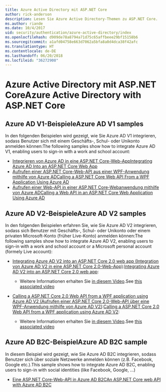 ```yaml
---
title: Azure Active Directory mit ASP.NET Core
author: rick-anderson
description: Lesen Sie Azure Active Directory-Themen zu ASP.NET Core.
ms.author: riande
ms.date: 10/4/2017
uid: security/authentication/azure-active-directory/index
ms.openlocfilehash: d909de78a8794a71d75c65affbeee29bf15158b6
ms.sourcegitcommit: a1afd04758e663d7062a5bfa8a0d4dca38f42afc
ms.translationtype: HT
ms.contentlocale: de-DE
ms.lasthandoff: 06/20/2018
ms.locfileid: "36272908"
---
```

# <a name="azure-active-directory-with-aspnet-core"></a><span data-ttu-id="0cc8d-103">Azure Active Directory mit ASP.NET Core</span><span class="sxs-lookup"><span data-stu-id="0cc8d-103">Azure Active Directory with ASP.NET Core</span></span>

## <a name="azure-ad-v1-samples"></a><span data-ttu-id="0cc8d-104">Azure AD V1-Beispiele</span><span class="sxs-lookup"><span data-stu-id="0cc8d-104">Azure AD V1 samples</span></span>
<span data-ttu-id="0cc8d-105">In den folgenden Beispielen wird gezeigt, wie Sie Azure AD V1 integrieren, sodass Benutzer sich mit einem Geschäfts-, Schul- oder Unikonto anmelden können:</span><span class="sxs-lookup"><span data-stu-id="0cc8d-105">The following samples show how to integrate Azure AD V1, enabling users to sign-in with a work and school account:</span></span>
* [<span data-ttu-id="0cc8d-106">Integrieren von Azure AD in eine ASP.NET Core-Web-App</span><span class="sxs-lookup"><span data-stu-id="0cc8d-106">Integrating Azure AD Into an ASP.NET Core Web App</span></span>](https://azure.microsoft.com/documentation/samples/active-directory-dotnet-webapp-openidconnect-aspnetcore/)
* [<span data-ttu-id="0cc8d-107">Aufrufen einer ASP.NET Core-Web-API aus einer WPF-Anwendung mithilfe von Azure AD</span><span class="sxs-lookup"><span data-stu-id="0cc8d-107">Calling a ASP.NET Core Web API From a WPF Application Using Azure AD</span></span>](https://azure.microsoft.com/documentation/samples/active-directory-dotnet-native-aspnetcore/)
* [<span data-ttu-id="0cc8d-108">Aufrufen einer Web-API in einer ASP.NET Core-Webanwendung mithilfe von Azure AD</span><span class="sxs-lookup"><span data-stu-id="0cc8d-108">Calling a Web API in an ASP.NET Core Web Application Using Azure AD</span></span>](https://azure.microsoft.com/documentation/samples/active-directory-dotnet-webapp-webapi-openidconnect-aspnetcore/)

## <a name="azure-ad-v2-samples"></a><span data-ttu-id="0cc8d-109">Azure AD V2-Beispiele</span><span class="sxs-lookup"><span data-stu-id="0cc8d-109">Azure AD V2 samples</span></span>
<span data-ttu-id="0cc8d-110">In den folgenden Beispielen erfahren Sie, wie Sie Azure AD V2 integrieren, sodass sich Benutzer mit Geschäfts-, Schul- oder Unikonto oder einem privaten Microsoft-Konto (früher Live-Konto) anmelden können:</span><span class="sxs-lookup"><span data-stu-id="0cc8d-110">The following samples show how to integrate Azure AD V2, enabling users to sign-in with a work and school account or a Microsoft personal account (formely Live account):</span></span>
* <span data-ttu-id="0cc8d-111">[Integrating Azure AD V2 into an ASP.NET Core 2.0 web app (Integration von Azure AD V2 in eine ASP.NET Core 2.0-Web-App)](https://github.com/Azure-Samples/active-directory-aspnetcore-webapp-openidconnect-v2):</span><span class="sxs-lookup"><span data-stu-id="0cc8d-111">[Integrating Azure AD V2 into an ASP.NET Core 2.0 web app](https://github.com/Azure-Samples/active-directory-aspnetcore-webapp-openidconnect-v2):</span></span> 
  * <span data-ttu-id="0cc8d-112">Weitere Informationen erhalten Sie [in diesem Video](https://channel9.msdn.com/Events/Build/2018/THR5000).</span><span class="sxs-lookup"><span data-stu-id="0cc8d-112">See [this associated video](https://channel9.msdn.com/Events/Build/2018/THR5000)</span></span> 

* <span data-ttu-id="0cc8d-113">[Calling a ASP.NET Core 2.0 Web API from a WPF application using Azure AD V2 (Aufrufen einer ASP.NET Core 2.0-Web-API über eine WPF-Anwendung mithilfe von Azure AD V2)](https://github.com/azure-samples/active-directory-dotnet-native-aspnetcore-v2):</span><span class="sxs-lookup"><span data-stu-id="0cc8d-113">[Calling a ASP.NET Core 2.0 Web API from a WPF application using Azure AD V2](https://github.com/azure-samples/active-directory-dotnet-native-aspnetcore-v2):</span></span> 
  * <span data-ttu-id="0cc8d-114">Weitere Informationen erhalten Sie [in diesem Video](https://channel9.msdn.com/Events/Build/2018/THR5001).</span><span class="sxs-lookup"><span data-stu-id="0cc8d-114">See [this associated video](https://channel9.msdn.com/Events/Build/2018/THR5001)</span></span> 

## <a name="azure-ad-b2c-sample"></a><span data-ttu-id="0cc8d-115">Azure AD B2C-Beispiel</span><span class="sxs-lookup"><span data-stu-id="0cc8d-115">Azure AD B2C sample</span></span>
<span data-ttu-id="0cc8d-116">In diesem Beispiel wird gezeigt, wie Sie Azure AD B2C integrieren, sodass Benutzer sich über soziale Netzwerke anmelden können (z.B. Facebook, Google etc.).</span><span class="sxs-lookup"><span data-stu-id="0cc8d-116">This sample shows how to integrate Azure AD B2C, enabling users to sign-in with social identities (like Facebook, Google, ...)</span></span>
* [<span data-ttu-id="0cc8d-117">Eine ASP.NET Core-Web-API in Azure AD B2C</span><span class="sxs-lookup"><span data-stu-id="0cc8d-117">An ASP.NET Core web API with Azure AD B2C</span></span>](https://azure.microsoft.com/resources/samples/active-directory-b2c-dotnetcore-webapi/)

